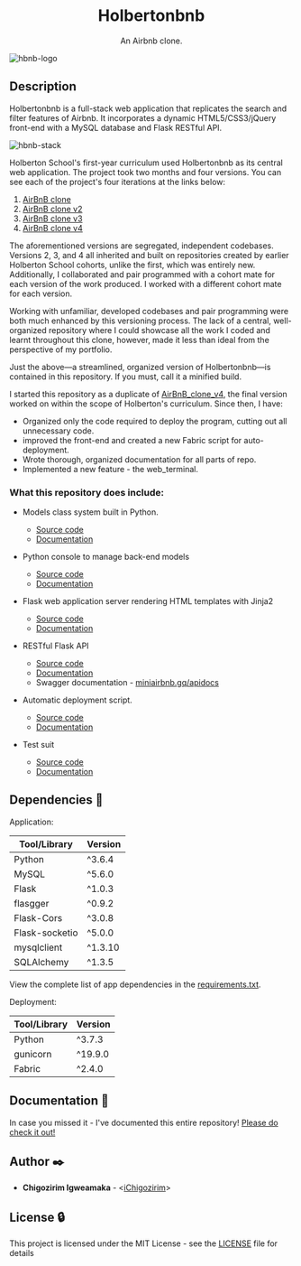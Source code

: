 <h1 align="center">Holbertonbnb</h1>
<p align="center">An Airbnb clone.</p>

![hbnb-logo](https://user-images.githubusercontent.com/88312276/196296347-78436f29-0f78-436c-8d93-3c1274eea30e.png)

## Description

Holbertonbnb is a full-stack web application that replicates the search and filter features of Airbnb. It incorporates a dynamic HTML5/CSS3/jQuery front-end with a MySQL database and Flask RESTful API.

![hbnb-stack](https://user-images.githubusercontent.com/88312276/196298024-9488b0b2-c11d-4254-8cbe-41f20a1ed82e.png)

Holberton School's first-year curriculum used Holbertonbnb as its central web application. The project took two months and four versions. You can see each of the project's four iterations at the links below:

1. [AirBnB clone](https://github.com/iChigozirim/AirBnB_clone)
2. [AirBnB clone v2](https://github.com/iChigozirim/AirBnB_clone_v2)
3. [AirBnB clone v3](https://github.com/dnjoe96/AirBnB_clone_v3)
4. [AirBnB clone v4](https://github.com/iChigozirim/AirBnB_clone_v4)  

The aforementioned versions are segregated, independent codebases. Versions 2, 3, and 4 all inherited and built on repositories created by earlier Holberton School cohorts, unlike the first, which was entirely new. Additionally, I collaborated and pair programmed with a cohort mate for each version of the work produced. I worked with a different cohort mate for each version.

Working with unfamiliar, developed codebases and pair programming were both much enhanced by this versioning process. The lack of a central, well-organized repository where I could showcase all the work I coded and learnt throughout this clone, however, made it less than ideal from the perspective of my portfolio.

Just the above—a streamlined, organized version of Holbertonbnb—is contained in this repository. If you must, call it a minified build.

I started this repository as a duplicate of [AirBnB_clone_v4](https://github.com/iChigozirim/AirBnB_clone_v4), the final version worked on within the scope of Holberton's curriculum. Since then, I have:

- Organized only the code required to deploy the program, cutting out all unnecessary code.
- improved the front-end and created a new Fabric script for auto-deployment.
- Wrote thorough, organized documentation for all parts of repo.
- Implemented a new feature - the web_terminal.

### What this repository does include:

- Models class system built in Python.

  - [Source code](./models)
  - [Documentation](./documentation/MODELS.md)

- Python console to manage back-end models

  - [Source code](./console.py)
  - [Documentation](./documentation/CONSOLE.md)

- Flask web application server rendering HTML templates with Jinja2

  - [Source code](./web_flask)
  - [Documentation](./documentation/WEB_FLASK.md)

- RESTful Flask API

  - [Source code](./api)
  - [Documentation](./documentation/API.md)
  - Swagger documentation - [miniairbnb.gq/apidocs](https://miniairbnb.gq/apidocs)

- Automatic deployment script.
  - [Source code](./fabfile.py)
  - [Documentation](./documentation/DEPLOYMENT.md)

- Test suit

  - [Source code](./tests)
  - [Documentation](./documentation/TESTS.md)

## Dependencies :couple:

Application:

| Tool/Library  | Version |
| ------------  | ------- |
| Python        | ^3.6.4  |
| MySQL         | ^5.6.0  |
| Flask         | ^1.0.3  |
| flasgger      | ^0.9.2  |
| Flask-Cors    | ^3.0.8  |
| Flask-socketio| ^5.0.0  |
| mysqlclient   | ^1.3.10 |
| SQLAlchemy    | ^1.3.5  |

View the complete list of app dependencies in the [requirements.txt](./requirements.txt).

Deployment:

| Tool/Library | Version |
| ------------ | ------- |
| Python       | ^3.7.3  |
| gunicorn     | ^19.9.0 |
| Fabric       | ^2.4.0  |

## Documentation :book:

In case you missed it - I've documented this entire repository! [Please do check it out!](./documentation)

## Author :black_nib:

- **Chigozirim Igweamaka** - <[iChigozirim](https://github.com/iChigozirim)>

## License :lock:

This project is licensed under the MIT License - see the [LICENSE](./LICENSE) file for details
